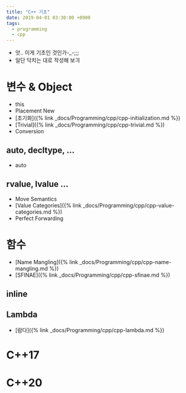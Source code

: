 ```yaml
---
title: "C++ 기초"
date: 2019-04-01 03:30:00 +0900
tags:
  - programming
  - cpp
---
```


* 앗.. 이게 기초인 것인가-_-;;;
* 일단 닥치는 대로 작성해 보긔

변수 & Object
===
* this
* Placement New
* [초기화]({% link _docs/Programming/cpp/cpp-initialization.md %})
* [Trivial]({% link _docs/Programming/cpp/cpp-trivial.md %})
* Conversion

auto, decltype, ...
---
* auto

rvalue, lvalue ...
---
* Move Semantics
* [Value Categories]({% link _docs/Programming/cpp/cpp-value-categories.md %})
* Perfect Forwarding


함수
===
* [Name Mangling]({% link _docs/Programming/cpp/cpp-name-mangling.md %})
* [SFINAE]({% link _docs/Programming/cpp/cpp-sfinae.md %})

inline
---

Lambda
---
* [람다]({% link _docs/Programming/cpp/cpp-lambda.md %})

C++17
===

C++20
===
